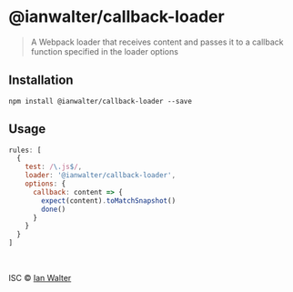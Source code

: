 # @ianwalter/callback-loader
> A Webpack loader that receives content and passes it to a callback function
> specified in the loader options

## Installation

```console
npm install @ianwalter/callback-loader --save
```

## Usage

```js
rules: [
  {
    test: /\.js$/,
    loader: '@ianwalter/callback-loader',
    options: {
      callback: content => {
        expect(content).toMatchSnapshot()
        done()
      }
    }
  }
]
```

&nbsp;

ISC &copy; [Ian Walter](http://iankwalter.com)
